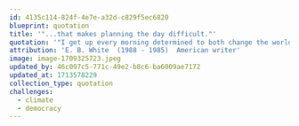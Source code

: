 ```yaml
---
id: 4135c114-824f-4e7e-a32d-c829f5ec6820
blueprint: quotation
title: '"...that makes planning the day difficult."'
quotation: '"I get up every morning determined to both change the world and have one hell of a good time. Sometimes this makes planning my day difficult."'
attribution: 'E. B. White  (1988 - 1985)  American writer'
image: image-1709325723.jpeg
updated_by: 46c097c5-771c-49e2-b8c6-ba6009ae7172
updated_at: 1713578229
collection_type: quotation
challenges:
  - climate
  - democracy
---
```

